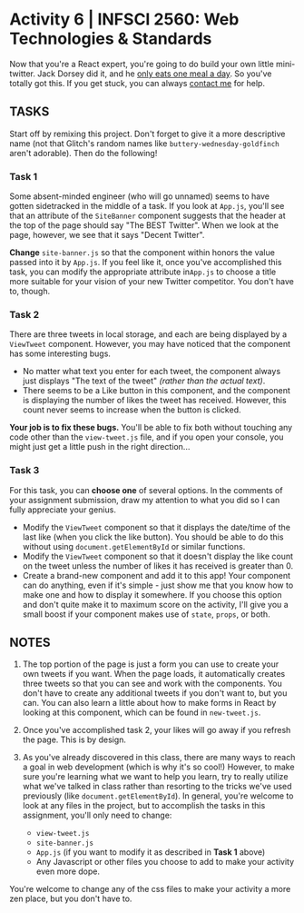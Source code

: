  # Activity 6 | INFSCI 2560: Web Technologies & Standards

Now that you're a React expert, you're going to do build your own little mini-twitter. Jack Dorsey did it, and he 
[only eats one meal a day](https://www.businessinsider.com/twitter-ceo-jack-dorsey-only-eats-7-meals-per-week-2020-1). So you've totally got this. If you get stuck,
you can always [contact me](mailto:ben.stein@pitt.edu) for help.

## TASKS

Start off by remixing this project. Don't forget to give it a more descriptive name (not that Glitch's random names like `buttery-wednesday-goldfinch` aren't adorable).
Then do the following!

### Task 1

Some absent-minded engineer (who will go unnamed) seems to have gotten sidetracked in the middle of a task. If you look at `App.js`, you'll see that an
attribute of the `SiteBanner` component suggests that the header at the top of the page should say "The BEST Twitter". When we look at the page, however,
we see that it says "Decent Twitter". 

**Change** `site-banner.js` so that the component within honors the value passed into it by `App.js`. If you feel like it, once you've accomplished this task, 
you can modify the appropriate attribute in`App.js` to choose a title more suitable for your vision of your new Twitter competitor. You don't have to, though.

### Task 2

There are three tweets in local storage, and each are being displayed by a `ViewTweet` component. However, you may have noticed that the component has some interesting bugs. 

- No matter what text you enter for each tweet, the component always just displays "The text of the tweet" _(rather than the actual text)_.
- There seems to be a Like button in this component, and the component is displaying the number of likes the tweet has received. However, this count never
seems to increase when the button is clicked.

**Your job is to fix these bugs.** You'll be able to fix both without touching any code other than the `view-tweet.js` file, and if you open your console, you
might just get a little push in the right direction...

### Task 3

For this task, you can **choose one** of several options. In the comments of your assignment submission, draw my attention to what you did so I can fully appreciate
your genius.

- Modify the `ViewTweet` component so that it displays the date/time of the last like (when you click the like button). You should be able to do this without using
`document.getElementById` or similar functions.
- Modify the `ViewTweet` component so that it doesn't display the like count on the tweet unless the number of likes it has received is greater than 0.
- Create a brand-new component and add it to this app! Your component can do anything, even if it's simple - just show me that you know how to make one 
and how to display it somewhere. If you choose this option and don't quite make it to maximum score on the activity, I'll give you a small boost if your 
component makes use of `state`, `props`, or both.

## NOTES

1. The top portion of the page is just a form you can use to create your own tweets if you want. When the page loads, it automatically creates three tweets 
so that you can see and work with the components. You don't have to create any additional tweets if you don't want to, but you can. You can also
learn a little about how to make forms in React by looking at this component, which can be found in `new-tweet.js`.

2. Once you've accomplished task 2, your likes will go away if you refresh the page. This is by design.

3. As you've already discovered in this class, there are many ways to reach a goal in web development (which is why it's so cool!)
However, to make sure you're learning what we want to help you learn, try to really utilize what we've talked in class rather than resorting to the
tricks we've used previously (like `document.getElementById`). In general, you're welcome to look at any files in the project, but to accomplish the 
tasks in this assignment, you'll only need to change:
    - `view-tweet.js`
    - `site-banner.js`
    - `App.js` (if you want to modify it as described in **Task 1** above)
    - Any Javascript or other files you choose to add to make your activity even more dope.
    
You're welcome to change any of the css files to make your activity a more zen place, but you don't have to.